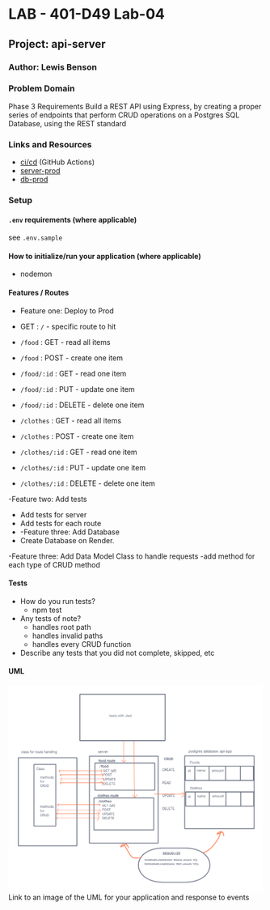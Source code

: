 # LAB - 401-D49 Lab-04

## Project: api-server

### Author: Lewis Benson

### Problem Domain

Phase 3 Requirements
Build a REST API using Express, by creating a proper series of endpoints that perform CRUD operations on a Postgres SQL Database, using the REST standard

### Links and Resources

- [ci/cd](https://github.com/tm-LBenson/api-server/actions) (GitHub Actions)
- [server-prod](https://d49-api-app.onrender.com)
- [db-prod](postgres://tm_lbenson:57Af2huVXU1cR50haeyet1HzfnKS161J@dpg-ce40715a499cum1nougg-a/api_app_z5xx)

### Setup

#### `.env` requirements (where applicable)

see `.env.sample`

#### How to initialize/run your application (where applicable)

- nodemon

#### Features / Routes

- Feature one: Deploy to Prod

- GET : `/` - specific route to hit
- `/food` : GET - read all items
- `/food` : POST - create one item
- `/food/:id` : GET - read one item
- `/food/:id` : PUT - update one item
- `/food/:id` : DELETE - delete one item

- `/clothes` : GET - read all items
- `/clothes` : POST - create one item
- `/clothes/:id` : GET - read one item
- `/clothes/:id` : PUT - update one item
- `/clothes/:id` : DELETE - delete one item

-Feature two: Add tests

- Add tests for server
- Add tests for each route
- -Feature three: Add Database
- Create Database on Render.

-Feature three: Add Data Model Class to handle requests
-add method for each type of CRUD method

#### Tests

- How do you run tests?
  - npm test
- Any tests of note?
  - handles root path
  - handles invalid paths
  - handles every CRUD function
- Describe any tests that you did not complete, skipped, etc

#### UML

![UML](./assets/uml.png)
Link to an image of the UML for your application and response to events
